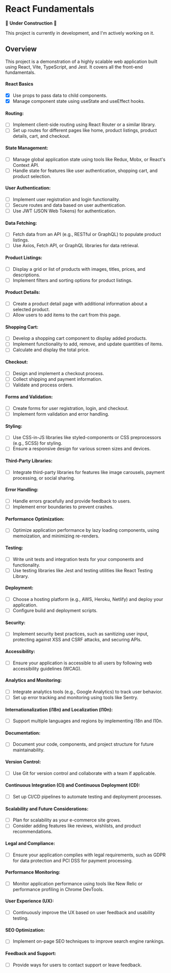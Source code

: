 # React Fundamentals

🚧 **Under Construction** 🚧

This project is currently in development, and I'm actively working on it.

## Overview

This project is a demonstration of a highly scalable web application built using React, Vite, TypeScript, and Jest. It covers all the front-end fundamentals.

#### React Basics

- [x] Use props to pass data to child components.
- [x] Manage component state using useState and useEffect hooks.

#### Routing:

- [ ] Implement client-side routing using React Router or a similar library.
- [ ] Set up routes for different pages like home, product listings, product details, cart, and checkout.

#### State Management:

- [ ] Manage global application state using tools like Redux, Mobx, or React's Context API.
- [ ] Handle state for features like user authentication, shopping cart, and product selection.

#### User Authentication:

- [ ] Implement user registration and login functionality.
- [ ] Secure routes and data based on user authentication.
- [ ] Use JWT (JSON Web Tokens) for authentication.

#### Data Fetching:

- [ ] Fetch data from an API (e.g., RESTful or GraphQL) to populate product listings.
- [ ] Use Axios, Fetch API, or GraphQL libraries for data retrieval.

#### Product Listings:

- [ ] Display a grid or list of products with images, titles, prices, and descriptions.
- [ ] Implement filters and sorting options for product listings.

#### Product Details:

- [ ] Create a product detail page with additional information about a selected product.
- [ ] Allow users to add items to the cart from this page.

#### Shopping Cart:

- [ ] Develop a shopping cart component to display added products.
- [ ] Implement functionality to add, remove, and update quantities of items.
- [ ] Calculate and display the total price.

#### Checkout:

- [ ] Design and implement a checkout process.
- [ ] Collect shipping and payment information.
- [ ] Validate and process orders.

#### Forms and Validation:

- [ ] Create forms for user registration, login, and checkout.
- [ ] Implement form validation and error handling.

#### Styling:

- [ ] Use CSS-in-JS libraries like styled-components or CSS preprocessors (e.g., SCSS) for styling.
- [ ] Ensure a responsive design for various screen sizes and devices.

#### Third-Party Libraries:

- [ ] Integrate third-party libraries for features like image carousels, payment processing, or social sharing.

#### Error Handling:

- [ ] Handle errors gracefully and provide feedback to users.
- [ ] Implement error boundaries to prevent crashes.

#### Performance Optimization:

- [ ] Optimize application performance by lazy loading components, using memoization, and minimizing re-renders.

#### Testing:

- [ ] Write unit tests and integration tests for your components and functionality.
- [ ] Use testing libraries like Jest and testing utilities like React Testing Library.

#### Deployment:

- [ ] Choose a hosting platform (e.g., AWS, Heroku, Netlify) and deploy your application.
- [ ] Configure build and deployment scripts.

#### Security:

- [ ] Implement security best practices, such as sanitizing user input, protecting against XSS and CSRF attacks, and securing APIs.

#### Accessibility:

- [ ] Ensure your application is accessible to all users by following web accessibility guidelines (WCAG).

#### Analytics and Monitoring:

- [ ] Integrate analytics tools (e.g., Google Analytics) to track user behavior.
- [ ] Set up error tracking and monitoring using tools like Sentry.

#### Internationalization (i18n) and Localization (l10n):

- [ ] Support multiple languages and regions by implementing i18n and l10n.

#### Documentation:

- [ ] Document your code, components, and project structure for future maintainability.

#### Version Control:

- [ ] Use Git for version control and collaborate with a team if applicable.

#### Continuous Integration (CI) and Continuous Deployment (CD):

- [ ] Set up CI/CD pipelines to automate testing and deployment processes.

#### Scalability and Future Considerations:

- [ ] Plan for scalability as your e-commerce site grows.
- [ ] Consider adding features like reviews, wishlists, and product recommendations.

#### Legal and Compliance:

- [ ] Ensure your application complies with legal requirements, such as GDPR for data protection and PCI DSS for payment processing.

#### Performance Monitoring:

- [ ] Monitor application performance using tools like New Relic or performance profiling in Chrome DevTools.

#### User Experience (UX):

- [ ] Continuously improve the UX based on user feedback and usability testing.

#### SEO Optimization:

- [ ] Implement on-page SEO techniques to improve search engine rankings.

#### Feedback and Support:

- [ ] Provide ways for users to contact support or leave feedback.
